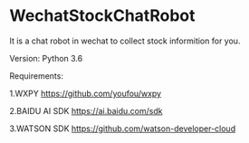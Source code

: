 # WechatStockChatRobot
It is a chat robot in wechat to collect stock informition for you.

Version:
Python 3.6

Requirements:

1.WXPY
https://github.com/youfou/wxpy

2.BAIDU AI SDK
https://ai.baidu.com/sdk

3.WATSON SDK
https://github.com/watson-developer-cloud
